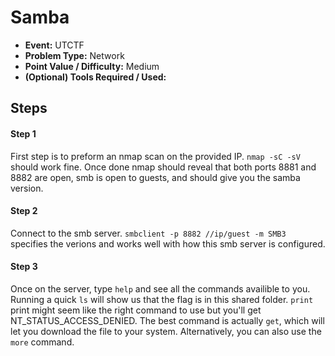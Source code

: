 # Samba
* **Event:** UTCTF
* **Problem Type:** Network
* **Point Value / Difficulty:** Medium
* **(Optional) Tools Required / Used:**

## Steps
#### Step 1
First step is to preform an nmap scan on the provided IP. `nmap -sC -sV` should work fine. Once done nmap should reveal that both ports 8881 and 8882 are open, smb is open to guests, and should give you the samba version.

#### Step 2
Connect to the smb server. `smbclient -p 8882 //ip/guest -m SMB3` specifies the verions and works well with how this smb server is configured.

#### Step 3
Once on the server, type `help` and see all the commands availible to you. Running a quick `ls` will show us that the flag is in this shared folder. `print` print might seem like the right command to use but you'll get NT_STATUS_ACCESS_DENIED. The best command is actually `get`, which will let you download the file to your system. Alternatively, you can also use the `more` command.
